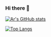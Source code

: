 ### Hi there 👋

<!--
**Ar-Seven/Ar-Seven** is a ✨ _special_ ✨ repository because its `README.md` (this file) appears on your GitHub profile.

Here are some ideas to get you started:

- 🔭 I’m currently working on ...
- 🌱 I’m currently learning ...
- 👯 I’m looking to collaborate on ...
- 🤔 I’m looking for help with ...
- 💬 Ask me about ...
- 📫 How to reach me: ...
- 😄 Pronouns: ...
- ⚡ Fun fact: ...
-->
[![Ar's GitHub stats](https://github-readme-stats.vercel.app/api?username=Ar-Seven&show_icons=true&theme=radical)](https://github.com/anuraghazra/github-readme-stats) 

[![Top Langs](https://github-readme-stats.vercel.app/api/top-langs/?username=Ar-Seven)](https://github.com/anuraghazra/github-readme-stats)



